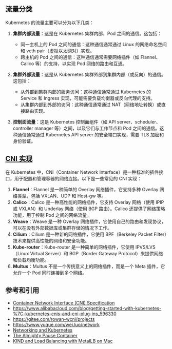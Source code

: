 ## 流量分类

Kubernetes 的流量主要可以分为以下几类：

1. **集群内部流量**：这是在 Kubernetes 集群内部，Pod 之间的通信。这包括：

   - 同一主机上的 Pod 之间的通信：这种通信通常通过 Linux 的网络命名空间和 veth pair（虚拟以太网对）实现。
   - 跨主机的 Pod 之间的通信：这种通信通常需要网络插件（如 Flannel、Calico 等）的支持，以实现 Pod 网络的路由和互通。

2. **集群外部流量**：这是从 Kubernetes 集群外部到集群内部（或反向）的通信。这包括：

   - 从外部到集群内部的服务访问：这种通信通常通过 Kubernetes 的 Service 和 Ingress 实现，可能需要负载均衡器或反向代理的支持。
   - 从集群内部到外部的访问：这种通信通常通过 NAT（网络地址转换）或直接路由实现。

3. **控制面流量**：这是 Kubernetes 控制面组件（如 API server、scheduler、controller manager 等）之间，以及它们与工作节点和 Pod 之间的通信。这种通信通常通过 Kubernetes API server 的安全端口实现，需要 TLS 加密和身份验证。

## [CNI 实现](https://www.cni.dev/)

在 Kubernetes 中，CNI（Container Network Interface）是一种标准的插件接口，用于配置和管理容器的网络连接。以下是一些常见的 CNI 实现：

1. **Flannel**：Flannel 是一种简单的 Overlay 网络插件，它支持多种 Overlay 网络类型，包括 VXLAN、UDP 和 Host-gw 等。
2. **Calico**：Calico 是一种高性能的网络插件，它支持 Overlay 网络（使用 IPIP 或 VXLAN）和 Underlay 网络（使用 BGP 路由）。Calico 还提供了网络策略功能，用于控制 Pod 之间的网络流量。
3. **Weave**：Weave 是一种 Overlay 网络插件，它使用自己的路由和发现协议，可以在没有外部数据库或集群存储的情况下工作。
4. **Cilium**：Cilium 是一种新的网络插件，它使用 BPF（Berkeley Packet Filter）技术来提供高性能的网络和安全功能。
5. **Kube-router**：Kube-router 是一种简单的网络插件，它使用 IPVS/LVS（Linux Virtual Server）和 BGP（Border Gateway Protocol）来提供网络和负载均衡功能。
6. **Multus**：Multus 不是一个传统意义上的网络插件，而是一个 Meta 插件，它允许一个 Pod 同时连接到多个网络。

## 参考和引用

- [Container Network Interface (CNI) Specification](https://github.com/containernetworking/cni/blob/main/SPEC.md)
- https://www.alibabacloud.com/blog/getting-started-with-kubernetes-%7C-kubernetes-cnis-and-cni-plug-ins_596330
- https://gitee.com/rowan-wcni/projects
- https://www.yuque.com/wei.luo/network
- [Networking and Kubernetes](https://www.oreilly.com/library/view/networking-and-kubernetes/9781492081647/)
- [The Almighty Pause Container](https://www.ianlewis.org/en/almighty-pause-container)
- [KIND and Load Balancing with MetalLB on Mac](https://www.thehumblelab.com/kind-and-metallb-on-mac/)
